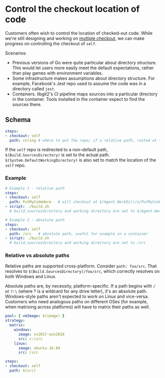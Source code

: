 # Control the checkout location of code

Customers often wish to control the location of checked-out code.
While we're still designing and working on [multiple checkout](multicheckout.md), we can make progress on controlling the checkout of `self`.

Scenarios:
- Previous versions of Go were quite particular about directory structure.
This would let users more easily meet the default expectations, rather than play games with environment variables.
- Some infrastructure makes assumptions about directory structure.
For example, Facebook's Jest repo used to assume the code was in a directory called `jest`.
- Containers.
libgit2's CI pipeline maps sources into a particular directory in the container.
Tools installed in the container expect to find the sources there.

## Schema

```yaml
steps:
- checkout: self
  path: string # where to put the repo; if a relative path, rooted at the default $(Build.SourcesDirectory)
```

If the `self` repo is redirected to a non-default path, `$(Build.SourcesDirectory)` is set to the actual path.
`$(System.DefaultWorkingDirectory)` is also set to match the location of the `self` repo.

### Example

```yaml
# Example 1 - relative path
steps:
- checkout: self
  path: PutMyCodeHere   # will checkout at $(Agent.WorkDir)/s/PutMyCodeHere
- script: ./build.sh
  # build.sourcesdirectory and working directory are set to $(Agent.WorkDir)/s/PutMyCodeHere

# Example 2 - absolute path
steps:
- checkout: self
  path: /src   # absolute path, useful for example in a container
- script: ./build.sh
  # build.sourcesdirectory and working directory are set to /src
```

### Relative vs absolute paths

Relative paths are supported cross-platform.
Consider `path: foo/src`.
That resolves to `$(Build.SourcesDirectory)/foo/src`, which correctly resolves on both Windows and Linux.

Absolute paths are, by necessity, platform-specific.
If a path begins with `/` or `?:\` (where ? is a wildcard for any drive letter), it's an absolute path.
Windows-style paths aren't expected to work on Linux and vice-versa.
Customers who need analogous paths on different OSes (for example, when matrixing across platforms) will have to matrix their paths as well.

```yaml
pool: { vmImage: $(image) }
strategy:
  matrix:
    windows:
      image: vs2017-win2016
      src: c:\src
    linux:
      image: ubuntu-16.04
      src: /src

steps:
- checkout: self
  path: $(src)
```
